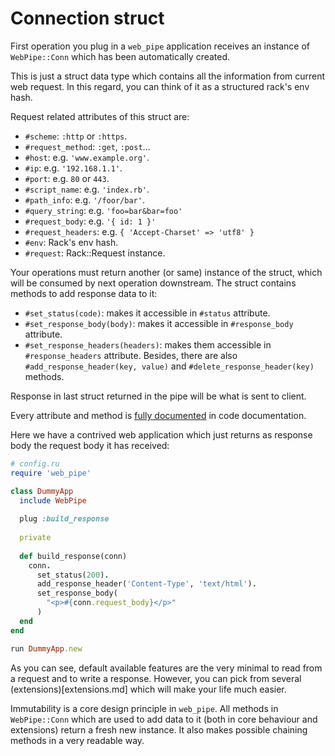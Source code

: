 # Connection struct

First operation you plug in a `web_pipe` application receives an instance of
`WebPipe::Conn` which has been automatically created.

This is just a struct data type which contains all the information from current
web request. In this regard, you can think of it as a structured rack's env
hash.

Request related attributes of this struct are:

- `#scheme`: `:http` or `:https`.
- `#request_method`: `:get`, `:post`...
- `#host`: e.g. `'www.example.org'`.
- `#ip`:  e.g. `'192.168.1.1'`.
- `#port`: e.g. `80` or `443`.
- `#script_name`: e.g. `'index.rb'`.
- `#path_info`: e.g. `'/foor/bar'`.
- `#query_string`: e.g. `'foo=bar&bar=foo'`
- `#request_body`: e.g. `'{ id: 1 }'`
- `#request_headers`: e.g. `{ 'Accept-Charset' => 'utf8' }`
- `#env`: Rack's env hash.
- `#request`: Rack::Request instance.

Your operations must return another (or same) instance of the struct, which
will be consumed by next operation downstream. The struct contains methods to
add response data to it:

- `#set_status(code)`: makes it accessible in `#status` attribute.
- `#set_response_body(body)`: makes it accessible in `#response_body`
  attribute.
- `#set_response_headers(headers)`: makes them accessible in
  `#response_headers` attribute. Besides, there are also
  `#add_response_header(key, value)` and `#delete_response_header(key)`
  methods.

Response in last struct returned in the pipe will be what is sent to client.

Every attribute and method is [fully
documented](https://www.rubydoc.info/github/waiting-for-dev/web_pipe/master/WebPipe/Conn)
in code documentation.

Here we have a contrived web application which just returns as response body
the request body it has received:

```ruby
# config.ru
require 'web_pipe'

class DummyApp
  include WebPipe
  
  plug :build_response
  
  private
  
  def build_response(conn)
    conn.
      set_status(200).
      add_response_header('Content-Type', 'text/html').
      set_response_body(
        "<p>#{conn.request_body}</p>"
      )
  end
end

run DummyApp.new
```

As you can see, default available features are the very minimal to read from a
request and to write a response. However, you can pick from several
(extensions)[extensions.md] which will make your life much easier.

Immutability is a core design principle in `web_pipe`. All methods in
`WebPipe::Conn` which are used to add data to it (both in core behaviour and
extensions) return a fresh new instance. It also makes possible chaining
methods in a very readable way.
